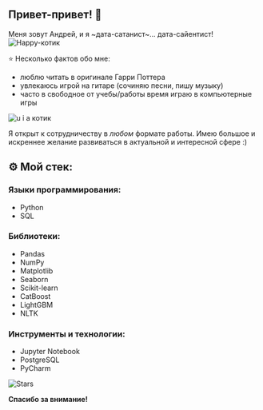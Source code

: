 ## Привет-привет! 👋

Меня зовут Андрей, и я ~дата-сатанист~... дата-сайентист! 
![Happy-котик](https://media.tenor.com/8tgG_KyJqqwAAAAi/happy-happy-happy-happy.gif)


  
⭐ Несколько фактов обо мне:
- люблю читать в оригинале Гарри Поттера
- увлекаюсь игрой на гитаре (сочиняю песни, пишу музыку)
- часто в свободное от учебы/работы время играю в компьютерные игры

![u i a котик](https://media.tenor.com/blwK0rdIId8AAAAj/cat-oiiaoiia-cat.gif)

Я открыт к сотрудничеству в _любом_ формате работы. Имею большое и искреннее желание развиваться в актуальной и интересной сфере :)

## ⚙️ Мой стек:

### Языки программирования:
- Python
- SQL

### Библиотеки:
- Pandas
- NumPy
- Matplotlib
- Seaborn
- Scikit-learn
- CatBoost
- LightGBM
- NLTK

### Инструменты и технологии:
- Jupyter Notebook
- PostgreSQL
- PyCharm

![Stars](https://img1.picmix.com/output/stamp/thumb/1/9/9/1/2031991_b5d84.gif)

**Спасибо за внимание!**

<!--
**carambaz/carambaz** is a ✨ _special_ ✨ repository because its `README.md` (this file) appears on your GitHub profile.

Here are some ideas to get you started:

- 🔭 I’m currently working on ...
- 🌱 I’m currently learning ...
- 👯 I’m looking to collaborate on ...
- 🤔 I’m looking for help with ...
- 💬 Ask me about ...
- 📫 How to reach me: ...
- 😄 Pronouns: ...
- ⚡ Fun fact: ...
-->
